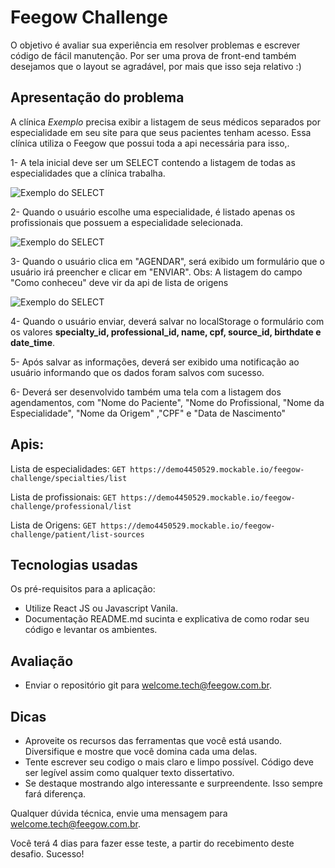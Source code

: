 # Feegow Challenge

O objetivo é avaliar sua experiência em resolver problemas e escrever código de fácil manutenção. Por ser uma prova de front-end também desejamos que o layout se agradável, por mais que isso seja relativo :)


## Apresentação do problema

A clínica _Exemplo_ precisa exibir a listagem de seus médicos separados por especialidade em seu site para que seus pacientes tenham acesso. Essa clínica utiliza o Feegow que possui toda a api necessária para isso,. 

  1- A tela inicial deve ser um SELECT contendo a listagem de todas as especialidades que a clínica trabalha. 
  
  ![Exemplo do SELECT](https://image.prntscr.com/image/krKCLaZGT1O3rf4h4ETLow.png)
  
  
  2- Quando o usuário escolhe uma especialidade, é listado apenas os profissionais que possuem a especialidade selecionada. 

  ![Exemplo do SELECT](https://image.prntscr.com/image/v4cm7l99TOuvcyhHuIgaJw.png)

  3- Quando o usuário clica em "AGENDAR", será exibido um formulário que o usuário irá preencher e clicar em "ENVIAR".
  Obs: A listagem do campo "Como conheceu" deve vir da api de lista de origens  

  ![Exemplo do SELECT](https://image.prntscr.com/image/w34r0YIUQsmlJcq7DcaIQA.png)
  
  4- Quando o usuário enviar, deverá salvar no localStorage o formulário com os valores **specialty_id, professional_id, name, cpf, source_id, birthdate e date_time**.
  
  5- Após salvar as informações, deverá ser exibido uma notificação ao usuário informando que os dados foram salvos com sucesso.

  6- Deverá ser desenvolvido também uma tela com a listagem dos agendamentos, com "Nome do Paciente", "Nome do Profissional, "Nome da Especialidade", "Nome da Origem" ,"CPF" e "Data de Nascimento"


## Apis:

  Lista de especialidades: ``GET https://demo4450529.mockable.io/feegow-challenge/specialties/list``
  
  Lista de profissionais: ``GET https://demo4450529.mockable.io/feegow-challenge/professional/list``
  
  Lista de Origens: ``GET https://demo4450529.mockable.io/feegow-challenge/patient/list-sources``



## Tecnologias usadas

Os pré-requisitos para a aplicação:

- Utilize React JS ou Javascript Vanila.
- Documentação README.md sucinta e explicativa de como rodar seu código e levantar os ambientes.

## Avaliação

- Enviar o repositório git para welcome.tech@feegow.com.br.

## Dicas

- Aproveite os recursos das ferramentas que você está usando. Diversifique e mostre que você domina cada uma delas.
- Tente escrever seu codigo o mais claro e limpo possível. Código deve ser legível assim como qualquer texto dissertativo.
- Se destaque mostrando algo interessante e surpreendente. Isso sempre fará diferença.

Qualquer dúvida técnica, envie uma mensagem para welcome.tech@feegow.com.br.

Você terá 4 dias para fazer esse teste, a partir do recebimento deste desafio. Sucesso!
